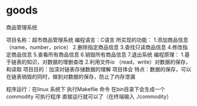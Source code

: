# goods
 商品管理系统

项目名称：超市商品管理系统
编程语言：C语言
所实现的功能：
			1.添加商品信息（name，number，price）
			2.删除指定商品信息
			3.查找只读商品信息
			4.修改指定商品信息
			5.查看所有商品信息
			6.销毁所有商品信息
			7.退出系统
编程原理：
	1.基于链表的知识，对数据的增删查改
	2.利用文件io （read，write）对数据的保存，和读取
项目目的：加深对链表存储数据的理解
项目体会
	特点：数据的保存，可以在链表销毁的同时，做到对数据的保存，防止了内存泄漏 

程序运行：在linux 系统下 执行Makefile 命令 在bin目录下会生成一个 commodity 可执行程序
	直接运行就可以了（在终端输入 ./commodity）